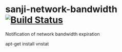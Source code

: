 sanji-network-bandwidth [![Build Status](https://travis-ci.org/Sanji-IO/sanji-network-bandwidth.svg?branch=develop)](https://travis-ci.org/Sanji-IO/sanji-network-bandwidth)
=======================

Notification of network bandwidth expiration


apt-get install vnstat
